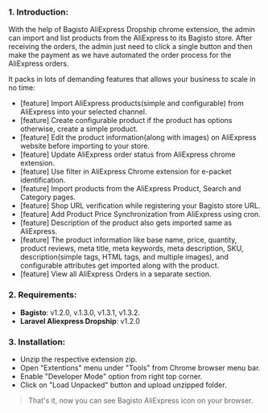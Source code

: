 ### 1. Introduction:

With the help of Bagisto AliExpress Dropship chrome extension, the admin can import and list products from the AliExpress to its Bagisto store. After receiving the orders, the admin just need to click a single button and then make the payment as we have automated the order process for the AliExpress orders.

It packs in lots of demanding features that allows your business to scale in no time:

- [feature] Import AliExpress products(simple and configurable) from AliExpress into your selected channel.
- [feature] Create configurable product if the product has options otherwise, create a simple product.
- [feature] Edit the product information(along with images) on AliExpress website before importing to your store.
- [feature] Update AliExpress order status from AliExpress chrome extension.
- [feature] Use filter in AliExpress Chrome extension for e-packet identification.
- [feature] Import products from the AliExpress Product, Search and Category pages.
- [feature] Shop URL verification while registering your Bagisto store URL.
- [feature] Add Product Price Synchronization from AliExpress using cron.
- [feature] Description of the product also gets imported same as AliExpress.
- [feature] The product information like base name, price, quantity, product reviews, meta title, meta keywords, meta description, SKU, description(simple tags, HTML tags, and multiple images), and configurable attributes get imported along with the product.
- [feature] View all AliExpress Orders in a separate section.

### 2. Requirements:

- **Bagisto**: v1.2.0, v.1.3.0, v1.3.1, v1.3.2.
- **Laravel Aliexpress Dropship**: v1.2.0

### 3. Installation:

- Unzip the respective extension zip.
- Open "Extentions" menu under "Tools" from Chrome browser menu bar.
- Enable "Developer Mode" option from right top corner.
- Click on "Load Unpacked" button and upload unzipped folder.

> That's it, now you can see Bagisto AliExpress icon on your browser.
